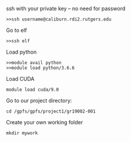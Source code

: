 ssh with your private key – no need for password

```
>>ssh username@caliburn.rdi2.rutgers.edu
```

Go to elf 
```
>>ssh elf 
```


Load python
```
>>module avail python
>>module load python/3.6.6
```

Load CUDA
```
module load cuda/9.0
```

Go to our project directory:

```
cd /gpfs/gpfs/project1/gr19002-001
```

Create your own working folder
```
mkdir mywork
```
